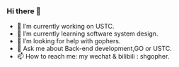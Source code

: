 ### Hi there 👋

<!--
**shgopher/shgopher** is a ✨ _special_ ✨ repository because its `README.md` (this file) appears on your GitHub profile.
-->


- 🔭  I’m currently working on USTC.
- 🌱  I’m currently learning software system design.
- 🤔  I’m looking for help with gophers.
- 💬  Ask me about Back-end development,GO or USTC.
- 📫  How to reach me: my wechat & bilibili : shgopher.


